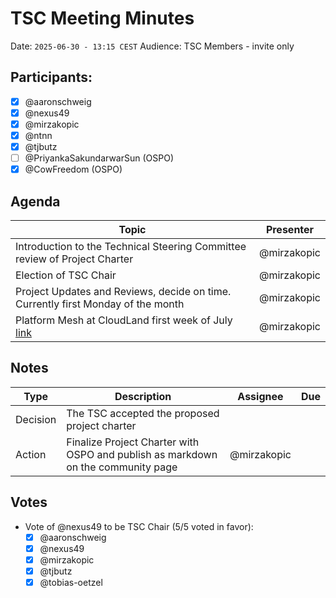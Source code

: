# TSC Meeting Minutes

Date: `2025-06-30 - 13:15 CEST`
Audience: TSC Members - invite only

## Participants:

- [x] @aaronschweig
- [X] @nexus49
- [x] @mirzakopic
- [x] @ntnn
- [x] @tjbutz
- [ ] @PriyankaSakundarwarSun (OSPO)
- [x] @CowFreedom (OSPO)

## Agenda

| Topic                                                                                                                      | Presenter |
|----------------------------------------------------------------------------------------------------------------------------|-----------|
| Introduction to the Technical Steering Committee review of Project Charter                                                 | @mirzakopic  |
| Election of TSC Chair                                                                                                      | @mirzakopic  |
| Project Updates and Reviews, decide on time. Currently first Monday of the month                                       | @mirzakopic  |
| Platform Mesh at CloudLand first week of July [link](https://meine.doag.org/events/cloudland/2025/agenda/#eventDay.1751407200)      | @mirzakopic  |

## Notes

| Type     | Description                                                                      | Assignee | Due |
|----------|----------------------------------------------------------------------------------|----------|-----|
| Decision | The TSC accepted the proposed project charter                                    |          |     |
| Action   | Finalize Project Charter with OSPO and publish as markdown on the community page | @mirzakopic |     |

## Votes

- Vote of @nexus49 to be TSC Chair (5/5 voted in favor):
  - [x] @aaronschweig
  - [x] @nexus49
  - [x] @mirzakopic
  - [x] @tjbutz
  - [x] @tobias-oetzel
